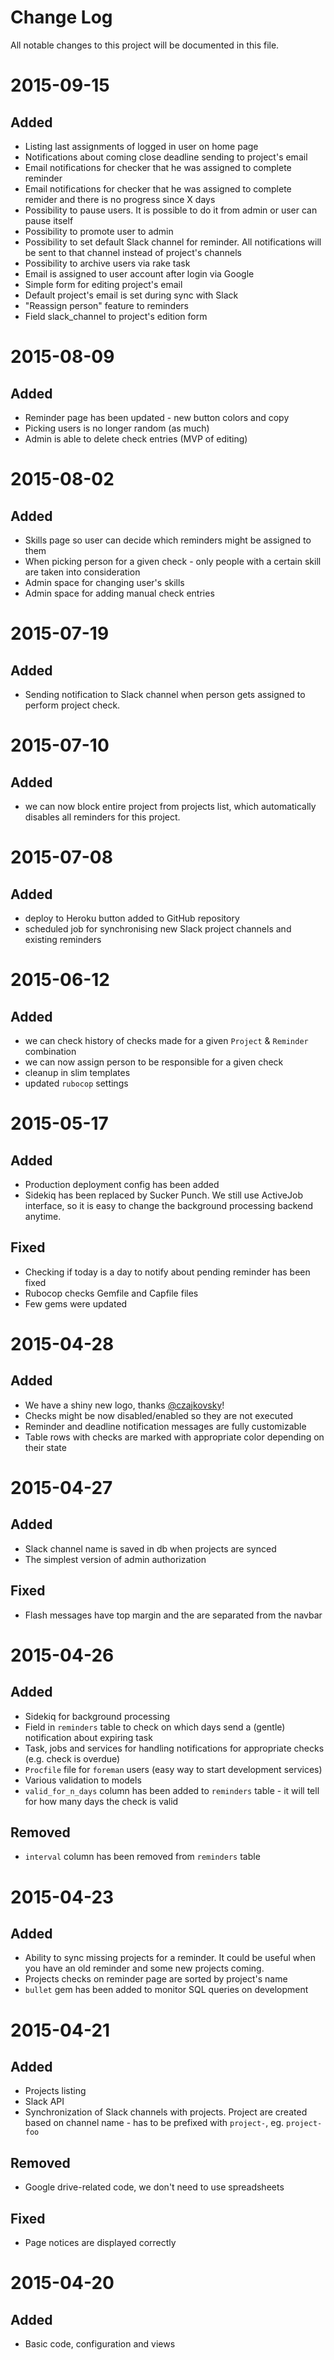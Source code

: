 # Change Log

All notable changes to this project will be documented in this file.

# 2015-09-15

## Added

* Listing last assignments of logged in user on home page
* Notifications about coming close deadline sending to project's email
* Email notifications for checker that he was assigned to complete reminder
* Email notifications for checker that he was assigned to complete remider and there is no progress since X days
* Possibility to pause users. It is possible to do it from admin or user can pause itself
* Possibility to promote user to admin
* Possibility to set default Slack channel for reminder. All notifications will be sent to that channel instead of project's channels
* Possibility to archive users via rake task
* Email is assigned to user account after login via Google
* Simple form for editing project's email
* Default project's email is set during sync with Slack
* "Reassign person" feature to reminders
* Field slack_channel to project's edition form

# 2015-08-09

## Added

* Reminder page has been updated - new button colors and copy
* Picking users is no longer random (as much)
* Admin is able to delete check entries (MVP of editing)

# 2015-08-02

## Added

* Skills page so user can decide which reminders might be assigned to them
* When picking person for a given check - only people with a certain skill are
  taken into consideration
* Admin space for changing user's skills
* Admin space for adding manual check entries

# 2015-07-19

## Added

* Sending notification to Slack channel when person gets assigned to perform
  project check.

# 2015-07-10

## Added

* we can now block entire project from projects list, which automatically
  disables all reminders for this project.

# 2015-07-08

## Added

* deploy to Heroku button added to GitHub repository
* scheduled job for synchronising new Slack project channels and existing
  reminders

# 2015-06-12

## Added

* we can check history of checks made for a given `Project` & `Reminder` combination
* we can now assign person to be responsible for a given check
* cleanup in slim templates
* updated `rubocop` settings

# 2015-05-17

## Added

* Production deployment config has been added
* Sidekiq has been replaced by Sucker Punch. We still use ActiveJob interface,
  so it is easy to change the background processing backend anytime.

## Fixed

* Checking if today is a day to notify about pending reminder has been fixed
* Rubocop checks Gemfile and Capfile files
* Few gems were updated

# 2015-04-28

## Added

* We have a shiny new logo, thanks [@czajkovsky](https://github.com/czajkovsky)!
* Checks might be now disabled/enabled so they are not executed
* Reminder and deadline notification messages are fully customizable
* Table rows with checks are marked with appropriate color depending on their state

# 2015-04-27

## Added

* Slack channel name is saved in db when projects are synced
* The simplest version of admin authorization

## Fixed

* Flash messages have top margin and the are separated from the navbar

# 2015-04-26

## Added

* Sidekiq for background processing
* Field in `reminders` table to check on which days send a (gentle)
  notification about expiring task
* Task, jobs and services for handling notifications for appropriate checks
  (e.g. check is overdue)
* `Procfile` file for `foreman` users (easy way to start development services)
* Various validation to models
* `valid_for_n_days` column has been added to `reminders` table - it will tell
  for how many days the check is valid

## Removed

* `interval` column has been removed from `reminders` table

# 2015-04-23

## Added

* Ability to sync missing projects for a reminder. It could be useful when you
  have an old reminder and some new projects coming.
* Projects checks on reminder page are sorted by project's name
* `bullet` gem has been added to monitor SQL queries on development

# 2015-04-21

## Added

* Projects listing
* Slack API
* Synchronization of Slack channels with projects. Project are created based on
  channel name - has to be prefixed with `project-`, eg. `project-foo`

## Removed

* Google drive-related code, we don't need to use spreadsheets

## Fixed

* Page notices are displayed correctly

# 2015-04-20

## Added

* Basic code, configuration and views
